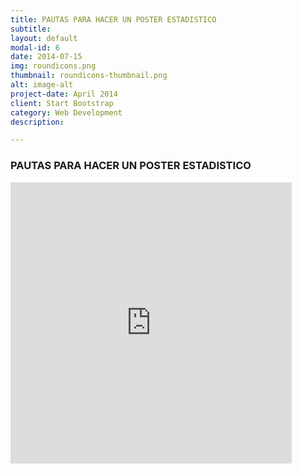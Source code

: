 ```yaml
---
title: PAUTAS PARA HACER UN POSTER ESTADISTICO
subtitle: 
layout: default
modal-id: 6
date: 2014-07-15
img: roundicons.png
thumbnail: roundicons-thumbnail.png
alt: image-alt
project-date: April 2014
client: Start Bootstrap
category: Web Development
description: 

---
```

### PAUTAS PARA HACER UN POSTER ESTADISTICO


<embed src="http://BiaM2.github.io/img/poster/Brazil.pdf" width="450" height="450" href="url_pdf.pdf"></embed>